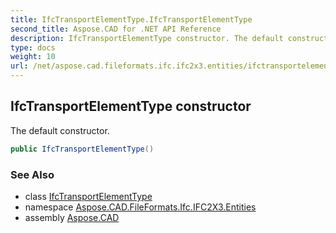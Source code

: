 ```yaml
---
title: IfcTransportElementType.IfcTransportElementType
second_title: Aspose.CAD for .NET API Reference
description: IfcTransportElementType constructor. The default constructor
type: docs
weight: 10
url: /net/aspose.cad.fileformats.ifc.ifc2x3.entities/ifctransportelementtype/ifctransportelementtype/
---
```

## IfcTransportElementType constructor

The default constructor.

```csharp
public IfcTransportElementType()
```

### See Also

* class [IfcTransportElementType](../)
* namespace [Aspose.CAD.FileFormats.Ifc.IFC2X3.Entities](../../ifctransportelementtype/)
* assembly [Aspose.CAD](../../../)


